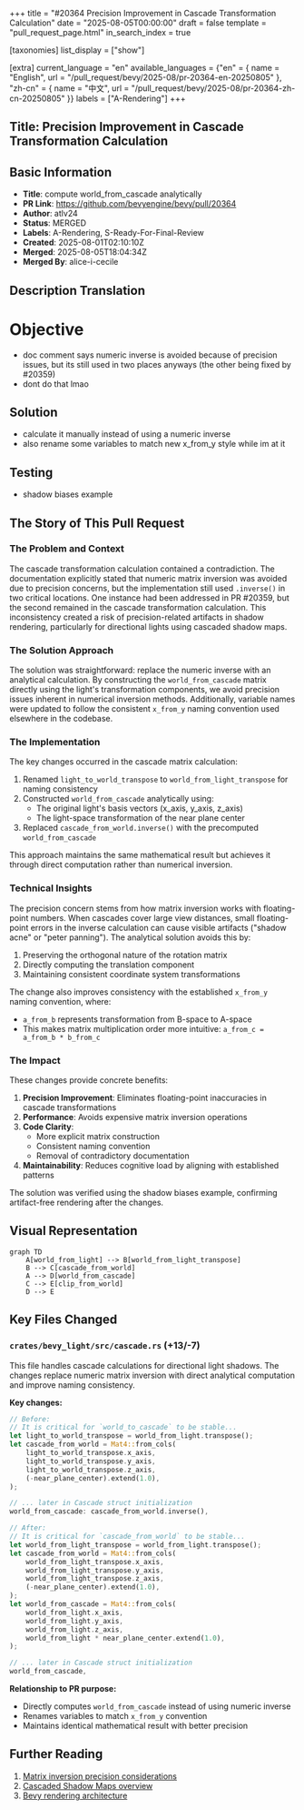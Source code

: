 +++
title = "#20364 Precision Improvement in Cascade Transformation Calculation"
date = "2025-08-05T00:00:00"
draft = false
template = "pull_request_page.html"
in_search_index = true

[taxonomies]
list_display = ["show"]

[extra]
current_language = "en"
available_languages = {"en" = { name = "English", url = "/pull_request/bevy/2025-08/pr-20364-en-20250805" }, "zh-cn" = { name = "中文", url = "/pull_request/bevy/2025-08/pr-20364-zh-cn-20250805" }}
labels = ["A-Rendering"]
+++

## Title: Precision Improvement in Cascade Transformation Calculation

## Basic Information
- **Title**: compute world_from_cascade analytically
- **PR Link**: https://github.com/bevyengine/bevy/pull/20364
- **Author**: atlv24
- **Status**: MERGED
- **Labels**: A-Rendering, S-Ready-For-Final-Review
- **Created**: 2025-08-01T02:10:10Z
- **Merged**: 2025-08-05T18:04:34Z
- **Merged By**: alice-i-cecile

## Description Translation
# Objective

- doc comment says numeric inverse is avoided because of precision issues, but its still used in two places anyways (the other being fixed by #20359)
- dont do that lmao

## Solution

- calculate it manually instead of using a numeric inverse
- also rename some variables to match new x_from_y style while im at it

## Testing

- shadow biases example

## The Story of This Pull Request

### The Problem and Context
The cascade transformation calculation contained a contradiction. The documentation explicitly stated that numeric matrix inversion was avoided due to precision concerns, but the implementation still used `.inverse()` in two critical locations. One instance had been addressed in PR #20359, but the second remained in the cascade transformation calculation. This inconsistency created a risk of precision-related artifacts in shadow rendering, particularly for directional lights using cascaded shadow maps.

### The Solution Approach
The solution was straightforward: replace the numeric inverse with an analytical calculation. By constructing the `world_from_cascade` matrix directly using the light's transformation components, we avoid precision issues inherent in numerical inversion methods. Additionally, variable names were updated to follow the consistent `x_from_y` naming convention used elsewhere in the codebase.

### The Implementation
The key changes occurred in the cascade matrix calculation:
1. Renamed `light_to_world_transpose` to `world_from_light_transpose` for naming consistency
2. Constructed `world_from_cascade` analytically using:
   - The original light's basis vectors (x_axis, y_axis, z_axis)
   - The light-space transformation of the near plane center
3. Replaced `cascade_from_world.inverse()` with the precomputed `world_from_cascade`

This approach maintains the same mathematical result but achieves it through direct computation rather than numerical inversion.

### Technical Insights
The precision concern stems from how matrix inversion works with floating-point numbers. When cascades cover large view distances, small floating-point errors in the inverse calculation can cause visible artifacts ("shadow acne" or "peter panning"). The analytical solution avoids this by:
1. Preserving the orthogonal nature of the rotation matrix
2. Directly computing the translation component
3. Maintaining consistent coordinate system transformations

The change also improves consistency with the established `x_from_y` naming convention, where:
- `a_from_b` represents transformation from B-space to A-space
- This makes matrix multiplication order more intuitive: `a_from_c = a_from_b * b_from_c`

### The Impact
These changes provide concrete benefits:
1. **Precision Improvement**: Eliminates floating-point inaccuracies in cascade transformations
2. **Performance**: Avoids expensive matrix inversion operations
3. **Code Clarity**: 
   - More explicit matrix construction
   - Consistent naming convention
   - Removal of contradictory documentation
4. **Maintainability**: Reduces cognitive load by aligning with established patterns

The solution was verified using the shadow biases example, confirming artifact-free rendering after the changes.

## Visual Representation

```mermaid
graph TD
    A[world_from_light] --> B[world_from_light_transpose]
    B --> C[cascade_from_world]
    A --> D[world_from_cascade]
    C --> E[clip_from_world]
    D --> E
```

## Key Files Changed

### `crates/bevy_light/src/cascade.rs` (+13/-7)
This file handles cascade calculations for directional light shadows. The changes replace numeric matrix inversion with direct analytical computation and improve naming consistency.

**Key changes:**
```rust
// Before:
// It is critical for `world_to_cascade` to be stable...
let light_to_world_transpose = world_from_light.transpose();
let cascade_from_world = Mat4::from_cols(
    light_to_world_transpose.x_axis,
    light_to_world_transpose.y_axis,
    light_to_world_transpose.z_axis,
    (-near_plane_center).extend(1.0),
);

// ... later in Cascade struct initialization
world_from_cascade: cascade_from_world.inverse(),

// After:
// It is critical for `cascade_from_world` to be stable...
let world_from_light_transpose = world_from_light.transpose();
let cascade_from_world = Mat4::from_cols(
    world_from_light_transpose.x_axis,
    world_from_light_transpose.y_axis,
    world_from_light_transpose.z_axis,
    (-near_plane_center).extend(1.0),
);
let world_from_cascade = Mat4::from_cols(
    world_from_light.x_axis,
    world_from_light.y_axis,
    world_from_light.z_axis,
    world_from_light * near_plane_center.extend(1.0),
);

// ... later in Cascade struct initialization
world_from_cascade,
```

**Relationship to PR purpose:**
- Directly computes `world_from_cascade` instead of using numeric inverse
- Renames variables to match `x_from_y` convention
- Maintains identical mathematical result with better precision

## Further Reading
1. [Matrix inversion precision considerations](https://en.wikipedia.org/wiki/Condition_number)
2. [Cascaded Shadow Maps overview](https://learnopengl.com/Guest-Articles/2021/CSM)
3. [Bevy rendering architecture](https://bevyengine.org/learn/book/getting-started/rendering/)